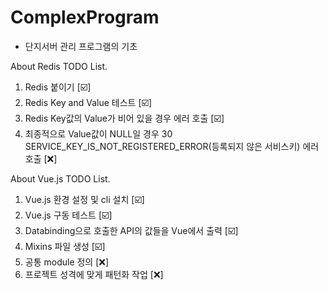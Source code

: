 # ComplexProgram

- 단지서버 관리 프로그램의 기초

About Redis TODO List.

1. Redis 붙이기 [☑️]
2. Redis Key and Value 테스트 [☑️]
3. Redis Key값의 Value가 비어 있을 경우 에러 호출 [☑️]
4. 최종적으로 Value값이 NULL일 경우 30 SERVICE_KEY_IS_NOT_REGISTERED_ERROR(등록되지 않은 서비스키) 에러 호출 [❌]

About Vue.js TODO List.

1. Vue.js 환경 설정 및 cli 설치 [☑️]
2. Vue.js 구동 테스트 [☑️]
3. Databinding으로 호출한 API의 값들을 Vue에서 출력 [☑️]
4. Mixins 파일 생성 [☑️]
5. 공통 module 정의 [❌]
6. 프로젝트 성격에 맞게 패턴화 작업 [❌]
